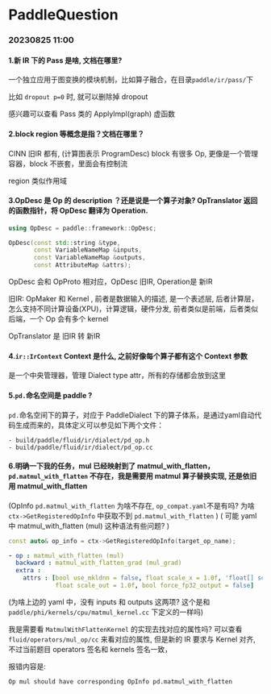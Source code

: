 # PaddleQuestion

### 20230825 11:00

#### 1.新 IR 下的 Pass 是啥, 文档在哪里?

一个独立应用于图变换的模块机制，比如算子融合，在目录`paddle/ir/pass/`下

比如 `dropout p=0` 时, 就可以删除掉 dropout

感兴趣可以查看 Pass 类的 ApplyImpl(graph) 虚函数

#### 2.block region 等概念是指？文档在哪里？

CINN 旧IR 都有, (计算图表示 ProgramDesc) block 有很多 Op, 更像是一个管理容器，block 不嵌套，里面会有控制流

region 类似作用域

#### 3.OpDesc 是 Op 的 description ？还是说是一个算子对象? OpTranslator 返回的函数指针，将 OpDesc 翻译为 Operation.

```c++
using OpDesc = paddle::framework::OpDesc;

OpDesc(const std::string &type,
       const VariableNameMap &inputs,
       const VariableNameMap &outputs,
       const AttributeMap &attrs);
```

OpDesc 会和 OpProto 相对应，OpDesc 旧IR, Operation是 新IR

旧IR: OpMaker 和 Kernel , 前者是数据输入的描述, 是一个表述层, 后者计算层，怎么支持不同计算设备(XPU)，计算逻辑，硬件分发, 前者类似是前端，后者类似后端，一个 Op 会有多个 kernel

OpTranslator 是 旧IR 转 新IR


#### 4.`ir::IrContext` Context 是什么, 之前好像每个算子都有这个 Context 参数

是一个中央管理器，管理 Dialect type attr，所有的存储都会放到这里

#### 5.`pd.`命名空间是 paddle ?

`pd.`命名空间下的算子，对应于 PaddleDialect 下的算子体系，是通过yaml自动代码生成而来的，具体定义可以参见如下两个文件：

```
- build/paddle/fluid/ir/dialect/pd_op.h
- build/paddle/fluid/ir/dialect/pd_op.cc
```

#### 6.明确一下我的任务，mul 已经映射到了 matmul_with_flatten，`pd.matmul_with_flatten` 不存在，我是需要用 matmul 算子替换实现, 还是依旧用 matmul_with_flatten


(OpInfo `pd.matmul_with_flatten` 为啥不存在, `op_compat.yaml`不是有吗? 为啥 `ctx->GetRegisteredOpInfo` 中获取不到 `pd.matmul_with_flatten` )
( 可能 yaml 中 matmul_with_flatten (mul) 这种语法有些问题? )

```c++
const auto& op_info = ctx->GetRegisteredOpInfo(target_op_name);
```


```yaml
- op : matmul_with_flatten (mul)
  backward : matmul_with_flatten_grad (mul_grad)
  extra :
    attrs : [bool use_mkldnn = false, float scale_x = 1.0f, 'float[] scale_y = {1.0f}',
             float scale_out = 1.0f, bool force_fp32_output = false]
```

(为啥上边的 yaml 中，没有 inputs 和 outputs 这两项? 这个是和 `paddle/phi/kernels/cpu/matmul_kernel.cc` 下定义的一样吗)

我是需要看 `MatmulWithFlattenKernel` 的实现去找对应的属性吗?
可以查看 `fluid/operators/mul_op/cc` 来看对应的属性, 但是新的 IR 要求与 Kernel 对齐, 不过当前题目 operators 签名和 kernels 签名一致，

报错内容是:
```
Op mul should have corresponding OpInfo pd.matmul_with_flatten
```

